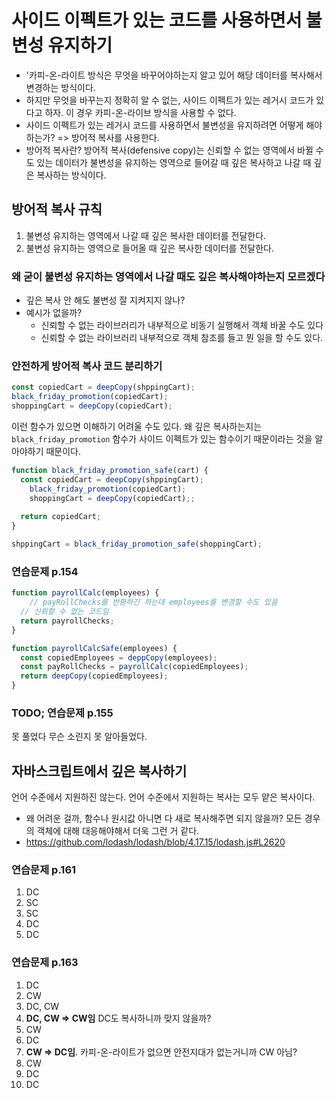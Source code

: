 # 사이드 이펙트가 있는 코드를 사용하면서 불변성 유지하기

- '카피-온-라이트 방식은 무엇을 바꾸어야하는지 알고 있어 해당 데이터를 복사해서 변경하는 방식이다.
- 하지만 무엇을 바꾸는지 정확히 알 수 없는, 사이드 이펙트가 있는 레거시 코드가 있다고 하자. 이 경우 카피-온-라이브 방식을 사용할 수 없다.
- 사이드 이펙트가 있는 레거시 코드를 사용하면서 불변성을 유지하려면 어떻게 해야하는가? => 방어적 복사를 사용한다.
- 방어적 복사란? 방어적 복사(defensive copy)는 신뢰할 수 없는 영역에서 바뀔 수도 있는 데이터가 불변성을 유지하는 영역으로 들어갈 때 깊은 복사하고 나갈 때 깊은 복사하는 방식이다.

## 방어적 복사 규칙

1. 불변성 유지하는 영역에서 나갈 때 깊은 복사한 데이터를 전달한다.
2. 불변성 유지하는 영역으로 들어올 때 깊은 복사한 데이터를 전달한다.

### 왜 굳이 불변성 유지하는 영역에서 나갈 때도 깊은 복사해야하는지 모르겠다

- 깊은 복사 안 해도 불변성 잘 지켜지지 않나?
- 예시가 없을까?
  - 신뢰할 수 없는 라이브러리가 내부적으로 비동기 실행해서 객체 바꿀 수도 있다
  - 신뢰할 수 없는 라이브러리 내부적으로 객체 참조를 들고 뭔 일을 할 수도 있다.


### 안전하게 방어적 복사 코드 분리하기

```javascript
const copiedCart = deepCopy(shppingCart);
black_friday_promotion(copiedCart);
shoppingCart = deepCopy(copiedCart);
```

이런 함수가 있으면 이해하기 어려울 수도 있다. 왜 깊은 복사하는지는 `black_friday_promotion` 함수가 사이드 이펙트가 있는 함수이기 때문이라는 것을 알아야하기 때문이다.

```javascript
function black_friday_promotion_safe(cart) {
  const copiedCart = deepCopy(shppingCart);
	black_friday_promotion(copiedCart);
	shoppingCart = deepCopy(copiedCart);;
  
  return copiedCart;
}

shppingCart = black_friday_promotion_safe(shoppingCart);
```

### 연습문제 p.154

```javascript
function payrollCalc(employees) {
	// payRollChecks를 반환하긴 하는데 employees를 변경할 수도 있음
  // 신뢰할 수 없는 코드임
  return payrollChecks;
}

function payrollCalcSafe(employees) {
  const copiedEmployees = deppCopy(employees);
  const payRollChecks = payrollCalc(copiedEmployees);
  return deepCopy(copiedEmployees);
}
```

### TODO; 연습문제 p.155

못 풀었다 무슨 소린지 못 알아들었다.

## 자바스크립트에서 깊은 복사하기

언어 수준에서 지원하진 않는다. 언어 수준에서 지원하는 복사는 모두 얕은 복사이다.

- 왜 어려운 걸까, 함수나 원시값 아니면 다 새로 복사해주면 되지 않을까? 모든 경우의 객체에 대해 대응해야해서 더욱 그런 거 같다.
- https://github.com/lodash/lodash/blob/4.17.15/lodash.js#L2620



### 연습문제 p.161

1. DC
2. SC
3. SC
4. DC
5. DC

### 연습문제 p.163

1. DC
2. CW
3. DC, CW
4. **DC, CW => CW임** DC도 복사하니까 맞지 않을까?
5. CW
6. DC
7. **CW => DC임**. 카피-온-라이트가 없으면 안전지대가 없는거니까 CW 아님?
8. CW
9. DC
10. DC
